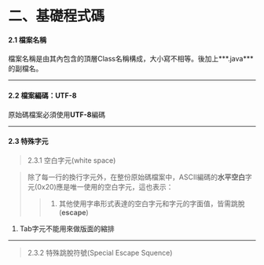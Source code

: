 # 二、基礎程式碼




#### **2.1 檔案名稱**

檔案名稱是由其內包含的頂層Class名稱構成，大小寫不相等。後加上***.java***的副檔名。



---
#### **2.2 檔案編碼：UTF-8**
原始碼檔案必須使用**UTF-8**編碼



---
#### **2.3 特殊字元**
>2.3.1  空白字元(white space)

>除了每一行的換行字元外，在整份原始碼檔案中，ASCII編碼的**水平空白**字元(0x20)應是唯一使用的空白字元，這也表示：
>>1. 其他使用字串形式表達的空白字元和字元的字面值，皆需跳脫(**escape**)
1. Tab字元不能用來做版面的縮排



---
>2.3.2 特殊跳脫符號(Special Escape Squence)



